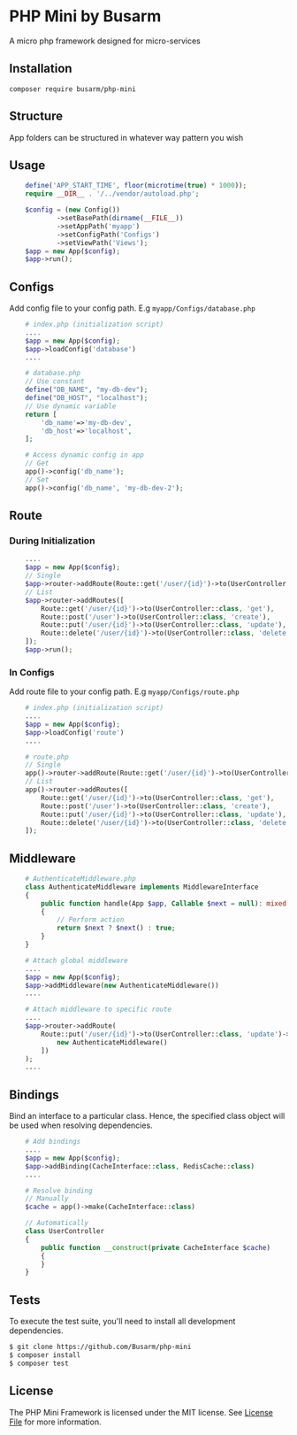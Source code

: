 # PHP Mini by Busarm

A micro php framework designed for micro-services

## Installation

`composer require busarm/php-mini`

## Structure

App folders can be structured in whatever way pattern you wish

## Usage

```php
    define('APP_START_TIME', floor(microtime(true) * 1000));
    require __DIR__ . '/../vendor/autoload.php';

    $config = (new Config())
            ->setBasePath(dirname(__FILE__))
            ->setAppPath('myapp')
            ->setConfigPath('Configs')
            ->setViewPath('Views');
    $app = new App($config);
    $app->run();
```

## Configs

Add config file to your config path. E.g `myapp/Configs/database.php`

```php
    # index.php (initialization script)
    ....
    $app = new App($config);
    $app->loadConfig('database')
    ....

    # database.php
    // Use constant
    define("DB_NAME", "my-db-dev");
    define("DB_HOST", "localhost");
    // Use dynamic variable
    return [
        'db_name'=>'my-db-dev',
        'db_host'=>'localhost',
    ];

    # Access dynamic config in app
    // Get
    app()->config('db_name');
    // Set
    app()->config('db_name', 'my-db-dev-2');
```

## Route

### During Initialization

```php
    ....
    $app = new App($config);
    // Single
    $app->router->addRoute(Route::get('/user/{id}')->to(UserController::class, 'get'));
    // List
    $app->router->addRoutes([
        Route::get('/user/{id}')->to(UserController::class, 'get'),
        Route::post('/user')->to(UserController::class, 'create'),
        Route::put('/user/{id}')->to(UserController::class, 'update'),
        Route::delete('/user/{id}')->to(UserController::class, 'delete'),
    ]);
    $app->run();
```

### In Configs

Add route file to your config path. E.g `myapp/Configs/route.php`

```php
    # index.php (initialization script)
    ....
    $app = new App($config);
    $app->loadConfig('route')
    ....

    # route.php
    // Single
    app()->router->addRoute(Route::get('/user/{id}')->to(UserController::class, 'get'));
    // List
    app()->router->addRoutes([
        Route::get('/user/{id}')->to(UserController::class, 'get'),
        Route::post('/user')->to(UserController::class, 'create'),
        Route::put('/user/{id}')->to(UserController::class, 'update'),
        Route::delete('/user/{id}')->to(UserController::class, 'delete'),
    ]);
```

## Middleware

```php
    # AuthenticateMiddleware.php
    class AuthenticateMiddleware implements MiddlewareInterface
    {
        public function handle(App $app, Callable $next = null): mixed
        {
            // Perform action
            return $next ? $next() : true;
        }
    }

    # Attach global middleware
    ....
    $app = new App($config);
    $app->addMiddleware(new AuthenticateMiddleware())
    ....

    # Attach middleware to specific route
    ....
    $app->router->addRoute(
        Route::put('/user/{id}')->to(UserController::class, 'update')->middlewares([
            new AuthenticateMiddleware()
        ])
    );
    ....
```

## Bindings

Bind an interface to a particular class. Hence, the specified class object will be used when resolving dependencies.

```php
    # Add bindings
    ....
    $app = new App($config);
    $app->addBinding(CacheInterface::class, RedisCache::class)
    ....

    # Resolve binding
    // Manually
    $cache = app()->make(CacheInterface::class)

    // Automatically
    class UserController
    {
        public function __construct(private CacheInterface $cache)
        {
        }
    }
```

## Tests

To execute the test suite, you'll need to install all development dependencies.

```bash
$ git clone https://github.com/Busarm/php-mini
$ composer install
$ composer test
```

## License

The PHP Mini Framework is licensed under the MIT license. See [License File](LICENSE) for more information.
